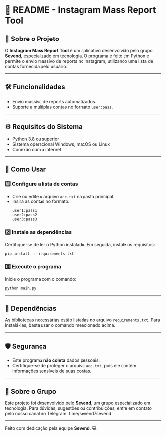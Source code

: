 # 📄 README - Instagram Mass Report Tool

## 📌 Sobre o Projeto  
O **Instagram Mass Report Tool** é um aplicativo desenvolvido pelo grupo **Sevend**, especializado em tecnologia. O programa é feito em Python e permite o envio massivo de reports no Instagram, utilizando uma lista de contas fornecida pelo usuário.

---

## 🛠️ Funcionalidades  
- Envio massivo de reports automatizados.  
- Suporte a múltiplas contas no formato `user:pass`.   

---

## ⚙️ Requisitos do Sistema  
- Python 3.8 ou superior  
- Sistema operacional Windows, macOS ou Linux  
- Conexão com a internet  

---

## 🚀 Como Usar  

### 1️⃣ Configure a lista de contas  
- Crie ou edite o arquivo `acc.txt` na pasta principal.  
- Insira as contas no formato:  
  ```
  user1:pass1
  user2:pass2
  user3:pass3
  ```

### 2️⃣ Instale as dependências  
Certifique-se de ter o Python instalado. Em seguida, instale os requisitos:  
```bash
pip install -r requirements.txt
```

### 3️⃣ Execute o programa  
Inicie o programa com o comando:  
```bash
python main.py
```

---

## 🧰 Dependências  
As bibliotecas necessárias estão listadas no arquivo `requirements.txt`. Para instalá-las, basta usar o comando mencionado acima.  

---

## 🛡️ Segurança  
- Este programa **não coleta** dados pessoais.  
- Certifique-se de proteger o arquivo `acc.txt`, pois ele contém informações sensíveis de suas contas.  

---

## 💬 Sobre o Grupo  
Este projeto foi desenvolvido pelo **Sevend**, um grupo especializado em tecnologia. Para dúvidas, sugestões ou contribuições, entre em contato pelo nosso canal no Telegram: t.me/sevend7sevend

---

Feito com dedicação pela equipe **Sevend**. 💻

